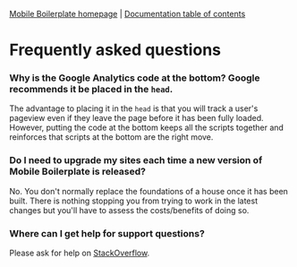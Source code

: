 [Mobile Boilerplate homepage](http://html5boilerplate.com/mobile/) | [Documentation
table of contents](README.md)

# Frequently asked questions


### Why is the Google Analytics code at the bottom? Google recommends it be placed in the `head`.

The advantage to placing it in the `head` is that you will track a user's
pageview even if they leave the page before it has been fully loaded. However,
putting the code at the bottom keeps all the scripts together and reinforces
that scripts at the bottom are the right move.


### Do I need to upgrade my sites each time a new version of Mobile Boilerplate is released?

No. You don't normally replace the foundations of a house once it has been
built. There is nothing stopping you from trying to work in the latest changes
but you'll have to assess the costs/benefits of doing so.


### Where can I get help for support questions?

Please ask for help on
[StackOverflow](https://stackoverflow.com/questions/tagged/html5boilerplate).
